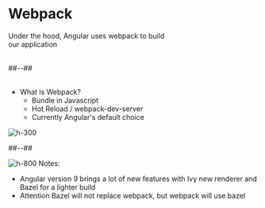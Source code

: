 <!-- .slide: class="two-column-layout" -->

# Webpack

Under the hood, Angular uses webpack to build <br>our application<br><br>

##--##
<br><br>

-   What is Webpack?
    -   Bundle in Javascript
    -   Hot Reload / webpack-dev-server
    -   Currently Angular's default choice

![h-300](assets/images/school/architecture/webpack_logo.png)

##--##

![h-800](assets/images/school/architecture/build_exemple.png)
Notes:

-   Angular version 9 brings a lot of new features with Ivy new renderer and Bazel for a lighter build
-   Attention Bazel will not replace webpack, but webpack will use bazel
